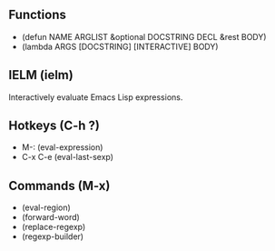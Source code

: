 ## Functions
* (defun NAME ARGLIST &optional DOCSTRING DECL &rest BODY)
* (lambda ARGS [DOCSTRING] [INTERACTIVE] BODY) 

## IELM (ielm)
Interactively evaluate Emacs Lisp expressions.

## Hotkeys (C-h ?)
* M-: (eval-expression)
* C-x C-e (eval-last-sexp)

## Commands (M-x)
* (eval-region)
* (forward-word)
* (replace-regexp)
* (regexp-builder)

